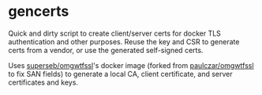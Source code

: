 # gencerts
Quick and dirty script to create client/server certs for docker TLS authentication and other purposes. Reuse the key and CSR to generate certs from a vendor, or use the generated self-signed certs.

Uses [superseb/omgwtfssl](https://github.com/superseb/omgwtfssl)'s docker image (forked from [paulczar/omgwtfssl](https://github.com/paulczar/omgwtfssl) to fix SAN fields) to generate a local CA, client
certificate, and server certificates and keys.

